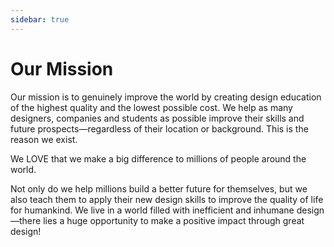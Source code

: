 ```yaml
---
sidebar: true
---
```


# Our Mission

Our mission is to genuinely improve the world by creating design education of the highest quality and the lowest possible cost.
We help as many designers, companies and students as possible improve their skills and future prospects—regardless of their location or background.
This is the reason we exist.

We LOVE that we make a big difference to millions of people around the world.

Not only do we help millions build a better future for themselves, but we also teach them to apply their new design skills to improve the quality of life for humankind.
We live in a world filled with inefficient and inhumane design—there lies a huge opportunity to make a positive impact through great design!
